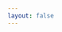 ```yaml
---
layout: false
---
```


<script setup>
  import Page from './Switch'

</script>

<ClientOnly>
  <div class="wk-demo">
    <Page />
  </div>
</ClientOnly>
